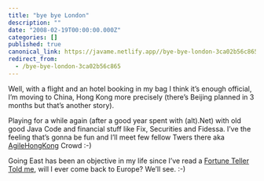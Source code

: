 ```yaml
---
title: "bye bye London"
description: ""
date: "2008-02-19T00:00:00.000Z"
categories: []
published: true
canonical_link: https://javame.netlify.app//bye-bye-london-3ca02b56c865
redirect_from:
  - /bye-bye-london-3ca02b56c865
---
```


Well, with a flight and an hotel booking in my bag I think it’s enough official, I’m moving to China, Hong Kong more precisely (there’s Beijing planned in 3 months but that’s another story).

Playing for a while again (after a good year spent with (alt).Net) with old good Java Code and financial stuff like Fix, Securities and Fidessa. I’ve the feeling that’s gonna be fun and I’ll meet few fellow Twers there aka [AgileHongKong](http://agilehongkong.com/) Crowd :-)

Going East has been an objective in my life since I’ve read a [Fortune Teller Told me](http://www.amazon.com/Fortune-Teller-Told-Me-Earthbound-Travels/dp/060980958X), will I ever come back to Europe? We’ll see. :-)
